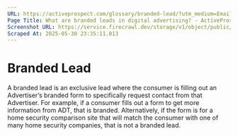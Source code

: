 ```yaml
---
URL: https://activeprospect.com/glossary/branded-lead/?utm_medium=Email&utm_source=Website&utm_campaign=AP-Email-InsideCBM-Oct
Page Title: What are branded leads in digital advertising? - ActiveProspect
Screenshot URL: https://service.firecrawl.dev/storage/v1/object/public/media/screenshot-f7f98ed5-ffde-4640-84f5-7bafd7522505.png
Scraped At: 2025-05-30 23:35:11.013
---
```

# Branded Lead

A branded lead is an exclusive lead where the consumer is filling out an Advertiser’s branded form to specifically request contact from that Advertiser. For example, if a consumer fills out a form to get more information from ADT, that is branded. Alternatively, if the form is for a home security comparison site that will match the consumer with one of many home security companies, that is not a branded lead.


